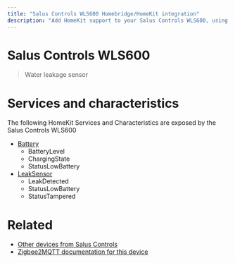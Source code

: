 ```yaml
---
title: "Salus Controls WLS600 Homebridge/HomeKit integration"
description: "Add HomeKit support to your Salus Controls WLS600, using Homebridge, Zigbee2MQTT and homebridge-z2m."
---
```

<!---
This file has been GENERATED using src/docgen/docgen.ts
DO NOT EDIT THIS FILE MANUALLY!
-->
# Salus Controls WLS600
> Water leakage sensor


# Services and characteristics
The following HomeKit Services and Characteristics are exposed by
the Salus Controls WLS600

* [Battery](../../battery.md)
  * BatteryLevel
  * ChargingState
  * StatusLowBattery
* [LeakSensor](../../sensors.md)
  * LeakDetected
  * StatusLowBattery
  * StatusTampered


# Related
* [Other devices from Salus Controls](../index.md#salus_controls)
* [Zigbee2MQTT documentation for this device](https://www.zigbee2mqtt.io/devices/WLS600.html)